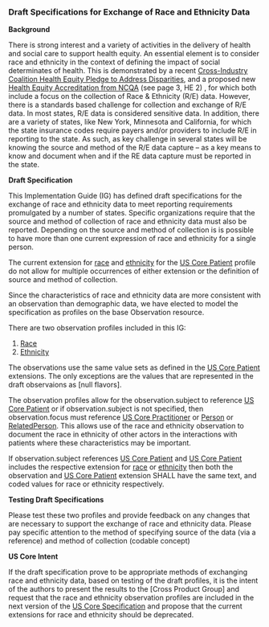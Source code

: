 ###  Draft Specifications for Exchange of Race and Ethnicity Data

**Background**

There is strong interest and a variety of activities in the delivery of health and social care to support health equity.  An essential element is to consider race and ethnicity in the context of defining the impact of social determinates of health. This is demonstrated by a recent [Cross-Industry Coalition Health Equity Pledge to Address Disparities](https://www.businesswire.com/news/home/20211026005241/en/Cross-Industry-Coalition-of-Health-Care-Organizations-Sign-Health-Equity-Pledge-to-Address-Disparities), and a proposed new [Health Equity Accreditation from NCQA](https://www.ncqa.org/wp-content/uploads/2021/11/Overview-Memo-Health-Equity-Accreditation-Plus.pdf?utm_medium=email&utm_campaign=publiccomment&utm_source=sf&utm_term=20211109) (see page 3, HE 2) , for which both include a focus on the collection of Race & Ethnicity (R/E) data.  However, there is a standards based challenge for collection and exchange of R/E data.  In most states, R/E data is considered sensitive data.  In addition, there are a variety of states, like New York, Minnesota and California, for which the state insurance codes require payers and/or providers to include R/E in reporting to the state. As such, as key challenge in several states will be knowing the source and method of the R/E data capture – as a key means to know and document when and if the RE data capture must be reported in the state. 

**Draft Specification**

This Implementation Guide (IG) has defined draft specifications for the exchange of race and ethnicity data to meet reporting requirements promulgated by a number of states.  Specific organizations require that the source and method of collection of race and ethnicity data must also be reported. Depending on the source and method of collection is is possible to have more than one current expression of race and ethnicity for a single person.

The current extension for [race](http://hl7.org/fhir/us/core/StructureDefinition-us-core-race.html) and [ethnicity](http://hl7.org/fhir/us/core/StructureDefinition-us-core-ethnicity.html) for the [US Core Patient](http://hl7.org/fhir/us/core/StructureDefinition/us-core-patient) profile do not allow for multiple occurrences of either extension or the definition of source and method of collection.

Since the characteristics of race and ethnicity data are more consistent with an observation than demographic data, we have elected to model the specification as profiles on the base Observation resource.

There are two observation profiles included in this IG:

1. [Race](StructureDefinition-SDOHCC-ObservationRace.html)
2. [Ethnicity](StructureDefinition-SDOHCC-ObservationEthnicity.html)

The observations use the same value sets as defined in the [US Core Patient](http://hl7.org/fhir/us/core/StructureDefinition/us-core-patient) extensions.  The only exceptions are the values that are represented in the draft observaions as [null flavors].

The observation profiles allow for the observation.subject to reference [US Core Patient](http://hl7.org/fhir/us/core/StructureDefinition/us-core-patient) or if observation.subject is not specified, then observation.focus must reference [US Core Practitioner](http://hl7.org/fhir/us/core/StructureDefinition/us-core-practitioner) or [Person](http://hl7.org/fhir/person.html) or [RelatedPerson](http://hl7.org/fhir/relatedperson.html).  This allows use of the race and ethnicity observation to document the race in ethnicity of other actors in the interactions with patients where these characteristics may be important.

If observation.subject references [US Core Patient](http://hl7.org/fhir/us/core/StructureDefinition/us-core-patient) and [US Core Patient](http://hl7.org/fhir/us/core/StructureDefinition/us-core-patient)​ includes the respective extension for [race](http://hl7.org/fhir/us/core/StructureDefinition-us-core-race.html)  or [ethnicity](http://hl7.org/fhir/us/core/StructureDefinition-us-core-ethnicity.html) then both the observation and [US Core Patient](http://hl7.org/fhir/us/core/StructureDefinition/us-core-patient) extension SHALL have the same text, and coded values for race or ethnicity respectively.

**Testing Draft Specifications**

Please test these two profiles and provide feedback on any changes that are necessary to support the exchange of race and ethnicity data.  Please pay specific attention to the method of specifying source of the data (via a reference) and method of collection (codable concept)

**US Core Intent**

If the draft specification prove to be appropriate methods of exchanging race and ethnicity data, based on testing of the draft profiles, it is the intent of the authors to present the results to the [Cross Product Group] and request that the race and ethnicity observation profiles are included in the next version of the [US Core Specification](http://hl7.org/fhir/us/core/) and propose that the current extensions for race and ethnicity should be deprecated.